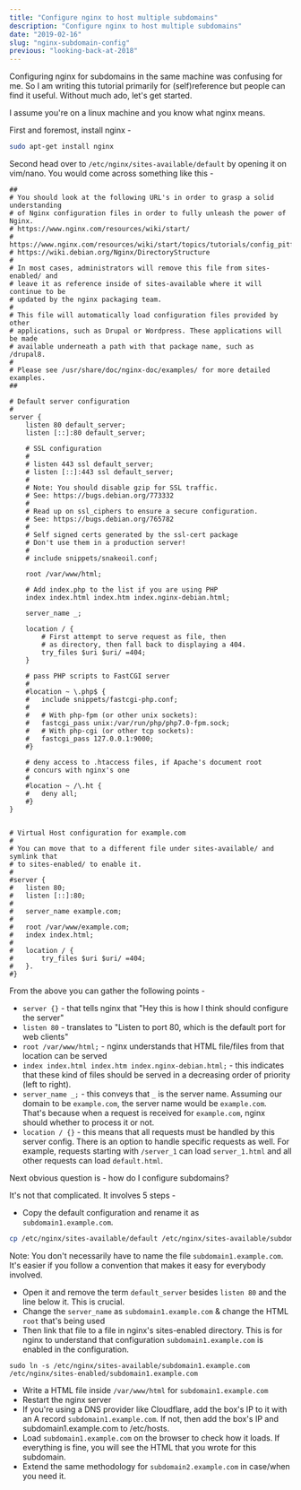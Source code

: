 ```yaml
---
title: "Configure nginx to host multiple subdomains"
description: "Configure nginx to host multiple subdomains"
date: "2019-02-16"
slug: "nginx-subdomain-config"
previous: "looking-back-at-2018"
---
```

Configuring nginx for subdomains in the same machine was confusing for me. So I am writing this tutorial primarily for (self)reference but people can find it useful. Without much ado, let's get started.

I assume you're on a linux machine and you know what nginx means.

First and foremost, install nginx -
```bash
sudo apt-get install nginx
```

Second head over to `/etc/nginx/sites-available/default` by opening it on vim/nano. You would come across something like this - 

```
##
# You should look at the following URL's in order to grasp a solid understanding
# of Nginx configuration files in order to fully unleash the power of Nginx.
# https://www.nginx.com/resources/wiki/start/
# https://www.nginx.com/resources/wiki/start/topics/tutorials/config_pitfalls/
# https://wiki.debian.org/Nginx/DirectoryStructure
#
# In most cases, administrators will remove this file from sites-enabled/ and
# leave it as reference inside of sites-available where it will continue to be
# updated by the nginx packaging team.
#
# This file will automatically load configuration files provided by other
# applications, such as Drupal or Wordpress. These applications will be made
# available underneath a path with that package name, such as /drupal8.
#
# Please see /usr/share/doc/nginx-doc/examples/ for more detailed examples.
##

# Default server configuration
#
server {
    listen 80 default_server;
    listen [::]:80 default_server;

    # SSL configuration
    #
    # listen 443 ssl default_server;
    # listen [::]:443 ssl default_server;
    #
    # Note: You should disable gzip for SSL traffic.
    # See: https://bugs.debian.org/773332
    #
    # Read up on ssl_ciphers to ensure a secure configuration.
    # See: https://bugs.debian.org/765782
    #
    # Self signed certs generated by the ssl-cert package
    # Don't use them in a production server!
    #
    # include snippets/snakeoil.conf;

    root /var/www/html;

    # Add index.php to the list if you are using PHP
    index index.html index.htm index.nginx-debian.html;

    server_name _;

    location / {
        # First attempt to serve request as file, then
        # as directory, then fall back to displaying a 404.
        try_files $uri $uri/ =404;
    }

    # pass PHP scripts to FastCGI server
    #
    #location ~ \.php$ {
    #   include snippets/fastcgi-php.conf;
    #
    #   # With php-fpm (or other unix sockets):
    #   fastcgi_pass unix:/var/run/php/php7.0-fpm.sock;
    #   # With php-cgi (or other tcp sockets):
    #   fastcgi_pass 127.0.0.1:9000;
    #}

    # deny access to .htaccess files, if Apache's document root
    # concurs with nginx's one
    #
    #location ~ /\.ht {
    #   deny all;
    #}
}


# Virtual Host configuration for example.com
#
# You can move that to a different file under sites-available/ and symlink that
# to sites-enabled/ to enable it.
#
#server {
#   listen 80;
#   listen [::]:80;
#
#   server_name example.com;
#
#   root /var/www/example.com;
#   index index.html;
#
#   location / {
#       try_files $uri $uri/ =404;
#   }.
#}
```

From the above you can gather the following points - 
* `server {}` - that tells nginx that "Hey this is how I think should configure the server"
* `listen 80` - translates to "Listen to port 80, which is the default port for web clients"
* `root /var/www/html;` - nginx understands that HTML file/files from that location can be served
* `index index.html index.htm index.nginx-debian.html;` - this indicates that these kind of files should be served in a decreasing order of priority (left to right).
* `server_name _;` - this conveys that `_` is the server name. Assuming our domain to be `example.com`, the server name would be `example.com`. That's because when a request is received for `example.com`, nginx should whether to process it or not.
* `location / {}` - this means that all requests must be handled by this server config. There is an option to handle specific requests as well. For example, requests starting with `/server_1` can load `server_1.html` and all other requests can load `default.html`.

Next obvious question is - how do I configure subdomains?

It's not that complicated. It involves 5 steps - 

* Copy the default configuration and rename it as `subdomain1.example.com`.
```bash
cp /etc/nginx/sites-available/default /etc/nginx/sites-available/subdomain1.example.com
```

Note: You don't necessarily have to name the file `subdomain1.example.com`. It's easier if you follow a convention that makes it easy for everybody involved.

* Open it and remove the term `default_server` besides `listen 80` and the line below it. This is crucial.
* Change the `server_name` as `subdomain1.example.com` & change the HTML `root` that's being used
* Then link that file to a file in nginx's sites-enabled directory. This is for nginx to understand that configuration `subdomain1.example.com` is enabled in the configuration.
```
sudo ln -s /etc/nginx/sites-available/subdomain1.example.com /etc/nginx/sites-enabled/subdomain1.example.com
```
* Write a HTML file inside `/var/www/html` for `subdomain1.example.com`
* Restart the nginx server
* If you're using a DNS provider like Cloudflare, add the box's IP to it with an A record `subdomain1.example.com`. If not, then add the box's IP and subdomain1.example.com to /etc/hosts.
* Load `subdomain1.example.com` on the browser to check how it loads. If everything is fine, you will see the HTML that you wrote for this subdomain.
* Extend the same methodology for `subdomain2.example.com` in case/when you need it.
